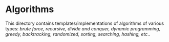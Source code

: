 # Algorithms

This directory contains templates/implementations of algorithms of various types: *brute force, recursive, divide and conquer, dynamic programming, greedy, backtracking, randomized, sorting, searching, hashing, etc*..
